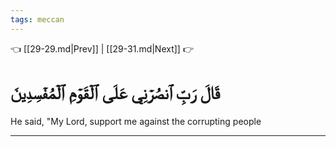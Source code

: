 ```yaml
---
tags: meccan
---
```


👈 [[29-29.md|Prev]] | [[29-31.md|Next]] 👉

# قَالَ رَبِّ ٱنصُرۡنِي عَلَى ٱلۡقَوۡمِ ٱلۡمُفۡسِدِينَ

He said, "My Lord, support me against the corrupting people

---

